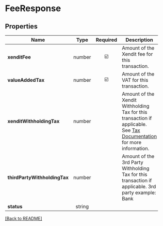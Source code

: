 # FeeResponse



## Properties

| Name | Type | Required | Description | Examples |
|------------|:-------------:|:-------------:|-------------|:-------------:|
| **xenditFee** | number | ☑️ | Amount of the Xendit fee for this transaction. | | |
**valueAddedTax** | number | ☑️ | Amount of the VAT for this transaction. | | |
**xenditWithholdingTax** | number |  | Amount of the Xendit Withholding Tax for this transaction if applicable. See [Tax Documentation](https://docs.xendit.co/fees-and-vat#vat) for more information. | | |
**thirdPartyWithholdingTax** | number |  | Amount of the 3rd Party Withholding Tax for this transaction if applicable. 3rd party example: Bank  | | |
**status** | string |  |  | | |



[[Back to README]](../../README.md)